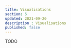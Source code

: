 ```yaml
---
title: Visualisations
section: 5
updated: 2021-09-20
description : Visualisations
published: false
---
```


TODO
